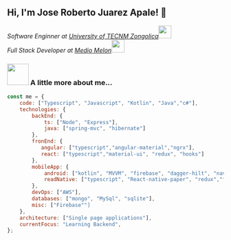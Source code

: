 <h2> Hi, I'm Jose Roberto Juarez Apale! 👋</h2>

<p><em>Software Enginner at <a href="https://zongolica.tecnm.mx/TecNM/">University of TECNM Zongolica</a><img src="https://media.giphy.com/media/fYSnHlufseco8Fh93Z/giphy.gif" width="30"></br>Full Stack Developer at <a href="https://es.mediomelon.mx/">Medio Melon</a><img src="https://media.giphy.com/media/WUlplcMpOCEmTGBtBW/giphy.gif" width="30"> 
</em></p>

### <img src="https://media.giphy.com/media/VgCDAzcKvsR6OM0uWg/giphy.gif" width="50"> A little more about me...  

```javascript
const me = {
    code: ["Typescript", "Javascript", "Kotlin", "Java","c#"],
    technologies: {
        backEnd: {
            ts: ["Node", "Express"],
            java: ["spring-mvc", "hibernate"]
        },
        fronEnd: {
           angular: ["typescript","angular-material","ngrx"],
           react: ["typescript","material-ui", "redux", "hooks"]
        },
        mobileApp: {
            android: ["kotlin", "MVVM", "firebase", "dagger-hilt", "navigation-component", "flows", "coroutines", "room"],
            readNative: ["typescript", "React-native-paper", "redux","firebase"]
        },
        devOps: ["AWS"],
        databases: ["mongo", "MySql", "sqlite"],
        misc: ["Firebase""]
    },
    architecture: ["Single page applications"],
    currentFocus: "Learning Backend",
};
```
